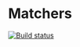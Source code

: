 # Matchers
[![Build status](https://ci.appveyor.com/api/projects/status/g8uhb0sj1r32h2i7?svg=true)](https://ci.appveyor.com/project/blackseliger/matchers)
